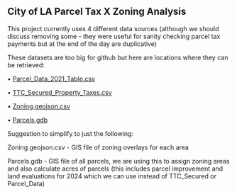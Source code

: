 ## City of LA Parcel Tax X Zoning Analysis

This project currently uses 4 different data sources (although we should discuss removing some - they were useful for sanity checking parcel tax payments but at the end of the day are duplicative)

These datasets are too big for github but here are locations where they can be retrieved:

• [Parcel_Data_2021_Table.csv](https://data.lacounty.gov/datasets/70d93266f45a4080a97b285a471493cd_0/explore?filters=eyJTaXR1c1N0cmVldCI6WyJIWVBFUklPTiBBVkUiXSwiUm9sbFllYXIiOlsiMjAyNCJdfQ%3D%3D)

• [TTC_Secured_Property_Taxes.csv](https://data.lacounty.gov/datasets/7b8a630eb5ca48ca830fb9487343147e_0/explore)

• [Zoning.geojson.csv](https://geohub.lacity.org/datasets/f2b84d74972a4084aac79fbe504d9b11_15/explore?location=34.051469%2C-118.366046%2C16.23)

• [Parcels.gdb](https://data.lacounty.gov/documents/4d67b154ae614d219c58535659128e71/about)

Suggestion to simplify to just the following:

Zoning.geojson.csv - GIS file of zoning overlays for each area

Parcels.gdb - GIS file of all parcels, we are using this to assign zoning areas and also calculate acres of parcels (this includes parcel improvement and land evaluations for 2024 which we can use instead of TTC_Secured or Parcel_Data)